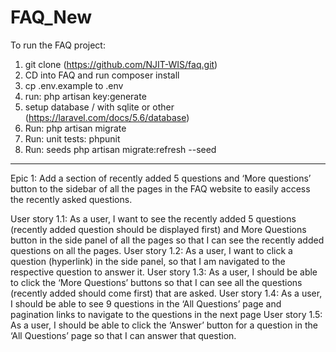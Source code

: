 # FAQ_New
To run the FAQ project:

1. git clone (https://github.com/NJIT-WIS/faq.git)
2. CD into FAQ and run composer install
3. cp .env.example to .env
4. run: php artisan key:generate
5. setup database / with sqlite or other (https://laravel.com/docs/5.6/database)
6. Run: php artisan migrate
7. Run: unit tests: phpunit
8. Run: seeds php artisan migrate:refresh --seed


-----
Epic 1: Add a section of recently added 5 questions and ‘More questions’ button to the sidebar of all the pages in the FAQ website to easily access the recently asked questions.

User story 1.1: As a user, I want to see the recently added 5 questions (recently added question should be displayed first) and More Questions button in the side panel of all the pages so that I can see the recently added questions on all the pages.
User story 1.2: As a user, I want to click a question (hyperlink) in the side panel, so that I am navigated to the respective question to answer it.
User story 1.3: As a user, I should be able to click the ‘More Questions’ buttons so that I can see all the questions (recently added should come first) that are asked.
User story 1.4: As a user, I should be able to see 9 questions in the ‘All Questions’ page and pagination links to navigate to the questions in the next page
User story 1.5: As a user, I should be able to click the ‘Answer’ button for a question in the ‘All Questions’ page so that I can answer that question.